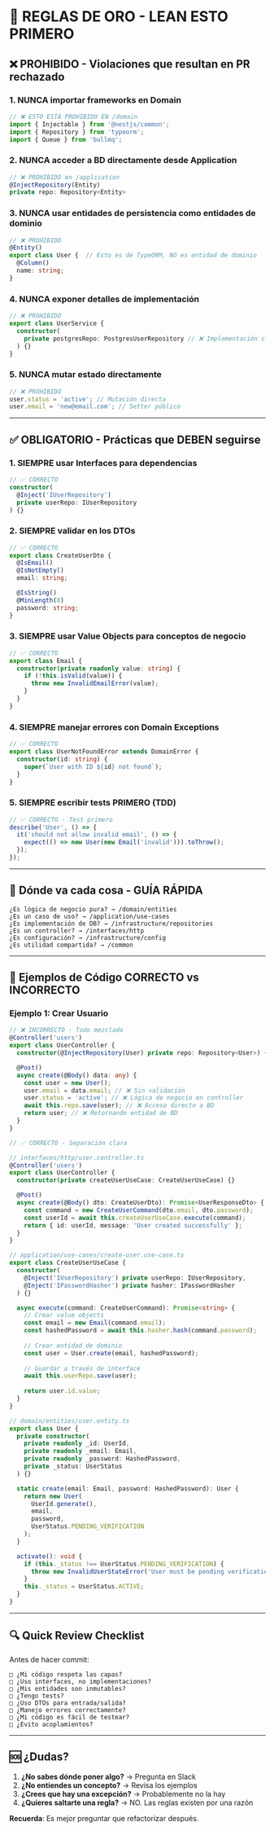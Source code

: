# 🚨 REGLAS DE ORO - LEAN ESTO PRIMERO

## ❌ PROHIBIDO - Violaciones que resultan en PR rechazado

### 1. **NUNCA importar frameworks en Domain**
```typescript
// ❌ ESTO ESTÁ PROHIBIDO EN /domain
import { Injectable } from '@nestjs/common';
import { Repository } from 'typeorm';
import { Queue } from 'bullmq';
```

### 2. **NUNCA acceder a BD directamente desde Application**
```typescript
// ❌ PROHIBIDO en /application
@InjectRepository(Entity)
private repo: Repository<Entity>
```

### 3. **NUNCA usar entidades de persistencia como entidades de dominio**
```typescript
// ❌ PROHIBIDO
@Entity()
export class User {  // Esto es de TypeORM, NO es entidad de dominio
  @Column()
  name: string;
}
```

### 4. **NUNCA exponer detalles de implementación**
```typescript
// ❌ PROHIBIDO
export class UserService {
  constructor(
    private postgresRepo: PostgresUserRepository // ❌ Implementación concreta
  ) {}
}
```

### 5. **NUNCA mutar estado directamente**
```typescript
// ❌ PROHIBIDO
user.status = 'active'; // Mutación directa
user.email = 'new@email.com'; // Setter público
```

---

## ✅ OBLIGATORIO - Prácticas que DEBEN seguirse

### 1. **SIEMPRE usar Interfaces para dependencias**
```typescript
// ✅ CORRECTO
constructor(
  @Inject('IUserRepository')
  private userRepo: IUserRepository
) {}
```

### 2. **SIEMPRE validar en los DTOs**
```typescript
// ✅ CORRECTO
export class CreateUserDto {
  @IsEmail()
  @IsNotEmpty()
  email: string;

  @IsString()
  @MinLength(8)
  password: string;
}
```

### 3. **SIEMPRE usar Value Objects para conceptos de negocio**
```typescript
// ✅ CORRECTO
export class Email {
  constructor(private readonly value: string) {
    if (!this.isValid(value)) {
      throw new InvalidEmailError(value);
    }
  }
}
```

### 4. **SIEMPRE manejar errores con Domain Exceptions**
```typescript
// ✅ CORRECTO
export class UserNotFoundError extends DomainError {
  constructor(id: string) {
    super(`User with ID ${id} not found`);
  }
}
```

### 5. **SIEMPRE escribir tests PRIMERO (TDD)**
```typescript
// ✅ CORRECTO - Test primero
describe('User', () => {
  it('should not allow invalid email', () => {
    expect(() => new User(new Email('invalid'))).toThrow();
  });
});
```

---

## 📁 Dónde va cada cosa - GUÍA RÁPIDA

```
¿Es lógica de negocio pura? → /domain/entities
¿Es un caso de uso? → /application/use-cases
¿Es implementación de DB? → /infrastructure/repositories
¿Es un controller? → /interfaces/http
¿Es configuración? → /infrastructure/config
¿Es utilidad compartida? → /common
```

---

## 🎯 Ejemplos de Código CORRECTO vs INCORRECTO

### Ejemplo 1: Crear Usuario

```typescript
// ❌ INCORRECTO - Todo mezclado
@Controller('users')
export class UserController {
  constructor(@InjectRepository(User) private repo: Repository<User>) {}

  @Post()
  async create(@Body() data: any) {
    const user = new User();
    user.email = data.email; // ❌ Sin validación
    user.status = 'active'; // ❌ Lógica de negocio en controller
    await this.repo.save(user); // ❌ Acceso directo a BD
    return user; // ❌ Retornando entidad de BD
  }
}
```

```typescript
// ✅ CORRECTO - Separación clara

// interfaces/http/user.controller.ts
@Controller('users')
export class UserController {
  constructor(private createUserUseCase: CreateUserUseCase) {}

  @Post()
  async create(@Body() dto: CreateUserDto): Promise<UserResponseDto> {
    const command = new CreateUserCommand(dto.email, dto.password);
    const userId = await this.createUserUseCase.execute(command);
    return { id: userId, message: 'User created successfully' };
  }
}

// application/use-cases/create-user.use-case.ts
export class CreateUserUseCase {
  constructor(
    @Inject('IUserRepository') private userRepo: IUserRepository,
    @Inject('IPasswordHasher') private hasher: IPasswordHasher
  ) {}

  async execute(command: CreateUserCommand): Promise<string> {
    // Crear value objects
    const email = new Email(command.email);
    const hashedPassword = await this.hasher.hash(command.password);
    
    // Crear entidad de dominio
    const user = User.create(email, hashedPassword);
    
    // Guardar a través de interface
    await this.userRepo.save(user);
    
    return user.id.value;
  }
}

// domain/entities/user.entity.ts
export class User {
  private constructor(
    private readonly _id: UserId,
    private readonly _email: Email,
    private readonly _password: HashedPassword,
    private _status: UserStatus
  ) {}

  static create(email: Email, password: HashedPassword): User {
    return new User(
      UserId.generate(),
      email,
      password,
      UserStatus.PENDING_VERIFICATION
    );
  }

  activate(): void {
    if (this._status !== UserStatus.PENDING_VERIFICATION) {
      throw new InvalidUserStateError('User must be pending verification');
    }
    this._status = UserStatus.ACTIVE;
  }
}
```

---

## 🔍 Quick Review Checklist

Antes de hacer commit:

```
□ ¿Mi código respeta las capas?
□ ¿Uso interfaces, no implementaciones?
□ ¿Mis entidades son inmutables?
□ ¿Tengo tests?
□ ¿Uso DTOs para entrada/salida?
□ ¿Manejo errores correctamente?
□ ¿Mi código es fácil de testear?
□ ¿Evito acoplamientos?
```

---

## 🆘 ¿Dudas?

1. **¿No sabes dónde poner algo?** → Pregunta en Slack
2. **¿No entiendes un concepto?** → Revisa los ejemplos
3. **¿Crees que hay una excepción?** → Probablemente no la hay
4. **¿Quieres saltarte una regla?** → NO. Las reglas existen por una razón

**Recuerda**: Es mejor preguntar que refactorizar después.